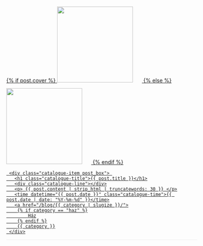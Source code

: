 <a href="{{ post.url | prepend: site.baseurl }}" class="catalogue-item">
 <div style="margin-top:24px; margin-bottom:24px; border-bottom: 1px solid #eee;">
     {% if post.cover %}
       <img class="post_cover_img" src="{{ post.cover }}" height="200px" width="200px" border="1px" style="border: 0px solid #ddd; padding-right:12px;padding-top:12px; margin-right: 12px;">
     {% else %}
       <img class="post_cover_img" src="{{ site.cover }}" height="200px" width="200px" border="1px" style="border: 0px solid #ddd; padding-right:12px;padding-top:12px; margin-right: 12px;">
     {% endif %}
    
     <div class="catalogue-item post_box"> 
       <h1 class="catalogue-title">{{ post.title }}</h1>
       <div class="catalogue-line"></div>
       <p> {{ post.content | strip_html | truncatewords: 30 }} </p>
       <time datetime="{{ post.date }}" class="catalogue-time">{{ post.date | date: "%Y-%m-%d" }}</time>
       <a href="/blog/{{ category | slugize }}/">
		{% if category == "haz" %}
			Ház
		{% endif %}
		{{ category }}
     </div>
 </div>
</a>   
